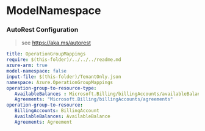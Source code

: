 # ModelNamespace
### AutoRest Configuration
> see https://aka.ms/autorest

``` yaml
title: OperationGroupMappings
require: $(this-folder)/../../../readme.md
azure-arm: true
model-namespace: false
input-file: $(this-folder)/TenantOnly.json
namespace: Azure.OperationGroupMappings
operation-group-to-resource-type:
   AvailableBalances : Microsoft.Billing/billingAccounts/availableBalance
   Agreements: "Microsoft.Billing/billingAccounts/agreements"
operation-group-to-resource:
   BillingAccounts: BillingAccount
   AvailableBalances: AvailableBalance
   Agreements: Agreement
```
